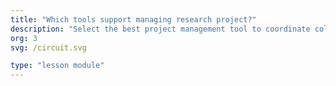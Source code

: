 ```yaml
---
title: "Which tools support managing research project?"
description: "Select the best project management tool to coordinate collaborative research efforts."
org: 3
svg: /circuit.svg

type: "lesson module"
---
```

